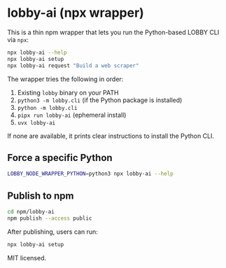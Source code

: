 # lobby-ai (npx wrapper)

This is a thin npm wrapper that lets you run the Python-based LOBBY CLI via `npx`:

```bash
npx lobby-ai --help
npx lobby-ai setup
npx lobby-ai request "Build a web scraper"
```

The wrapper tries the following in order:
1. Existing `lobby` binary on your PATH
2. `python3 -m lobby.cli` (if the Python package is installed)
3. `python -m lobby.cli`
4. `pipx run lobby-ai` (ephemeral install)
5. `uvx lobby-ai`

If none are available, it prints clear instructions to install the Python CLI.

## Force a specific Python
```bash
LOBBY_NODE_WRAPPER_PYTHON=python3 npx lobby-ai --help
```

## Publish to npm
```bash
cd npm/lobby-ai
npm publish --access public
```

After publishing, users can run:
```bash
npx lobby-ai setup
```

MIT licensed.
